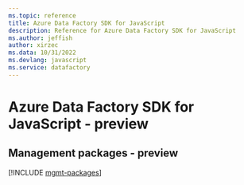 ```yaml
---
ms.topic: reference
title: Azure Data Factory SDK for JavaScript
description: Reference for Azure Data Factory SDK for JavaScript
ms.author: jeffish
author: xirzec
ms.data: 10/31/2022
ms.devlang: javascript
ms.service: datafactory
---
```

# Azure Data Factory SDK for JavaScript - preview

## Management packages - preview
[!INCLUDE [mgmt-packages](data-factory-mgmt-index.md)]